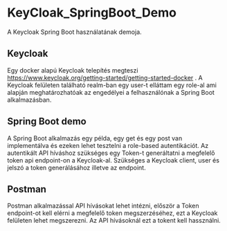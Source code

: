 # KeyCloak_SpringBoot_Demo
A Keycloak Spring Boot használatának demoja. 
## Keycloak
Egy docker alapú Keycloak telepítés megteszi https://www.keycloak.org/getting-started/getting-started-docker .
A Keycloak felületen található realm-ban egy user-t elláttam egy role-al ami alapján meghatározhatóak az engedélyei a felhasználónak a Spring Boot alkalmazásban.
## Spring Boot demo 
A Spring Boot alkalmazás egy példa, egy get és egy post van implementálva és ezeken lehet tesztelni a role-based autentikációt. 
Az autentikált API híváshoz szükséges egy Token-t generáltatni a megfelelő token api endpoint-on a Keycloak-al. Szükséges a Keycloak client, user és jelszó a token generálásához illetve az endpoint.
## Postman
Postman alkalmazással API hívásokat lehet intézni, először a Token endpoint-ot kell elérni a megfelelő token megszerzéséhez, ezt a Keycloak felületen lehet megszerezni. Az API hívásoknál ezt a tokent kell hassználni. 

